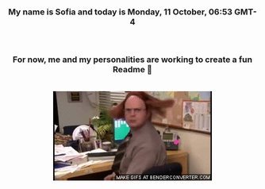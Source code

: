 


<div align="center">
<h3 >My name is Sofia and today is Monday, 11 October, 06:53 GMT-4</h3><br>
<h3 >For now, me and my personalities are working to create a fun Readme 👋
</h3><br>
<img src='img/dwight.gif' alt='working...'/>
</div>
